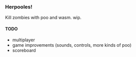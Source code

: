 ### Herpooles!
Kill zombies with poo and wasm. 
wip.

#### TODO
* multiplayer
* game improvements (sounds, controls, more kinds of poo)
* scoreboard
